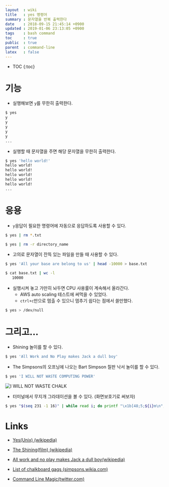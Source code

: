 ```yaml
---
layout  : wiki
title   : yes 명령어
summary : 문자열을 반복 출력한다
date    : 2018-09-15 21:45:14 +0900
updated : 2019-01-06 23:13:05 +0900
tags    : bash command
toc     : true
public  : true
parent  : command-line
latex   : false
---
```

* TOC
{:toc}

# 기능

* 실행해보면 `y`를 무한히 출력한다.

```sh
$ yes
y
y
y
y
y
...
```

* 실행할 때 문자열을 주면 해당 문자열을 무한히 출력한다.

```sh
$ yes 'hello world!'
hello world!
hello world!
hello world!
hello world!
hello world!
...
```

# 응용

* `y`응답이 필요한 명령어에 자동으로 응답하도록 사용할 수 있다.

```sh
$ yes | rm *.txt

$ yes | rm -r directory_name
```

* 고의로 문자열이 잔뜩 있는 파일을 만들 때 사용할 수 있다.

```sh
$ yes 'All your base are belong to us' | head -10000 > base.txt

$ cat base.txt | wc -l
   10000
```

* 실행시켜 놓고 가만히 놔두면 CPU 사용률이 계속해서 올라간다.
    * AWS auto scaling 테스트에 써먹을 수 있었다.
    * `ctrl+c`만으로 멈출 수 있으니 멈추기 쉽다는 점에서 쓸만했다.

```sh
$ yes > /dev/null
```

# 그리고...

* Shining 놀이를 할 수 있다.

```sh
$ yes 'All Work and No Play makes Jack a dull boy'
```

* The Simpsons의 오프닝에 나오는 Bart Simpson 칠판 낙서 놀이를 할 수 있다.

```sh
$ yes 'I WILL NOT WASTE COMPUTING POWER'
```

![I WILL NOT WASTE CHALK](https://vignette.wikia.nocookie.net/simpsons/images/3/3a/Chalkboard_gag_%28Bart_the_Genius%29.png/revision/latest?cb=20130526215231 )

* 터미널에서 무지개 그라데이션을 볼 수 있다. (화면보호기로 써보자)

```sh
$ yes "$(seq 231 -1 16)" | while read i; do printf "\x1b[48;5;${i}m\n"; sleep .02; done
```

# Links

* [Yes(Unix) (wikipedia)](https://en.wikipedia.org/wiki/Yes_(Unix) )

* [The Shining(film) (wikipedia)](https://en.wikipedia.org/wiki/The_Shining_(film) )
* [All work and no play makes Jack a dull boy(wikipedia)](https://en.wikipedia.org/wiki/All_work_and_no_play_makes_Jack_a_dull_boy )
* [List of chalkboard gags (simpsons.wikia.com)](http://simpsons.wikia.com/wiki/List_of_chalkboard_gags )
* [Command Line Magic(twitter.com)](https://twitter.com/climagic/status/1005103669233311744 )
